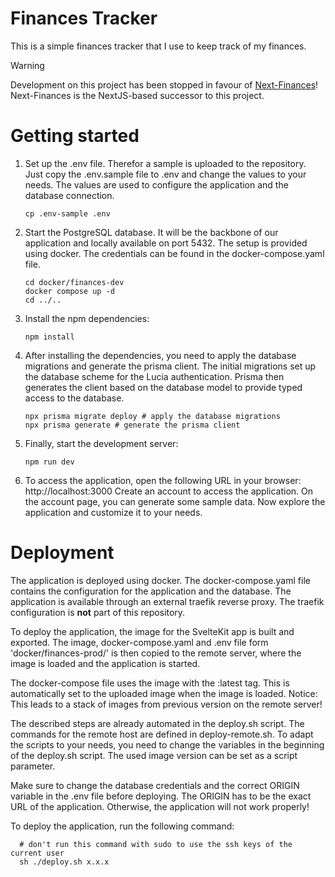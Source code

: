 # Finances Tracker

This is a simple finances tracker that I use to keep track of my finances.

> [!Warning]  
> Development on this project has been stopped in favour of [Next-Finances](https://github.com/MarkusThielker/next-finances)! <br/>
> Next-Finances is the NextJS-based successor to this project.

# Getting started

1. Set up the .env file. Therefor a sample is uploaded to the repository. Just copy the .env.sample file to .env and
   change the values to your needs. The values are used to configure the application and the database connection.
   ```shell
   cp .env-sample .env
   ```

2. Start the PostgreSQL database. It will be the backbone of our application and locally available on port 5432. The
   setup is provided using docker. The credentials can be found in the docker-compose.yaml file.
   ```shell
   cd docker/finances-dev
   docker compose up -d
   cd ../..
   ```

3. Install the npm dependencies:
   ```shell
   npm install
   ```

4. After installing the dependencies, you need to apply the database migrations and generate the prisma client.
   The initial migrations set up the database scheme for the Lucia authentication. Prisma then generates the client
   based on the database model to provide typed access to the database.
   ```shell
   npx prisma migrate deploy # apply the database migrations 
   npx prisma generate # generate the prisma client
   ```

5. Finally, start the development server:
   ```shell
   npm run dev
   ```
   
6. To access the application, open the following URL in your browser: http://localhost:3000
   Create an account to access the application. On the account page, you can generate some sample data.
   Now explore the application and customize it to your needs.

# Deployment

The application is deployed using docker. The docker-compose.yaml file contains the configuration for the application
and the database. The application is available through an external traefik reverse proxy. The traefik configuration
is **not** part of this repository.

To deploy the application, the image for the SvelteKit app is built and exported. The image, docker-compose.yaml
and .env file form 'docker/finances-prod/' is then copied to the remote server, where the image is loaded and the application
is started.

The docker-compose file uses the image with the :latest tag. This is automatically set to the uploaded image when the
image is loaded. Notice: This leads to a stack of images from previous version on the remote server!

The described steps are already automated in the deploy.sh script. The commands for the remote host are defined in 
deploy-remote.sh. To adapt the scripts to your needs, you need to change the variables in the beginning of the deploy.sh
script. The used image version can be set as a script parameter.

Make sure to change the database credentials and the correct ORIGIN variable in the .env file before deploying.
The ORIGIN has to be the exact URL of the application. Otherwise, the application will not work properly!

To deploy the application, run the following command:
```shell
  # don't run this command with sudo to use the ssh keys of the current user
  sh ./deploy.sh x.x.x
```
